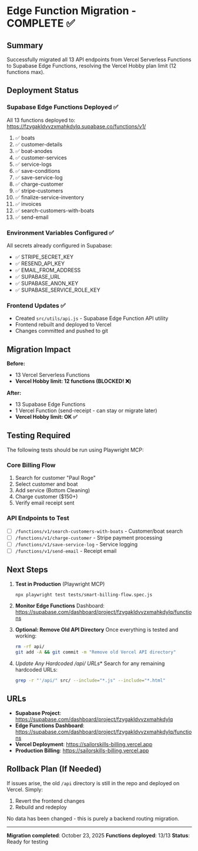# Edge Function Migration - COMPLETE ✅

## Summary

Successfully migrated all 13 API endpoints from Vercel Serverless Functions to Supabase Edge Functions, resolving the Vercel Hobby plan limit (12 functions max).

## Deployment Status

### Supabase Edge Functions Deployed ✅

All 13 functions deployed to: https://fzygakldvvzxmahkdylq.supabase.co/functions/v1/

1. ✅ boats
2. ✅ customer-details
3. ✅ boat-anodes
4. ✅ customer-services
5. ✅ service-logs
6. ✅ save-conditions
7. ✅ save-service-log
8. ✅ charge-customer
9. ✅ stripe-customers
10. ✅ finalize-service-inventory
11. ✅ invoices
12. ✅ search-customers-with-boats
13. ✅ send-email

### Environment Variables Configured ✅

All secrets already configured in Supabase:
- ✅ STRIPE_SECRET_KEY
- ✅ RESEND_API_KEY
- ✅ EMAIL_FROM_ADDRESS
- ✅ SUPABASE_URL
- ✅ SUPABASE_ANON_KEY
- ✅ SUPABASE_SERVICE_ROLE_KEY

### Frontend Updates ✅

- Created `src/utils/api.js` - Supabase Edge Function API utility
- Frontend rebuilt and deployed to Vercel
- Changes committed and pushed to git

## Migration Impact

**Before:**
- 13 Vercel Serverless Functions
- **Vercel Hobby limit: 12 functions (BLOCKED! ❌)**

**After:**
- 13 Supabase Edge Functions
- 1 Vercel Function (send-receipt - can stay or migrate later)
- **Vercel Hobby limit: OK ✅**

## Testing Required

The following tests should be run using Playwright MCP:

### Core Billing Flow
1. Search for customer "Paul Roge"
2. Select customer and boat
3. Add service (Bottom Cleaning)
4. Charge customer ($150+)
5. Verify email receipt sent

### API Endpoints to Test
- [ ] `/functions/v1/search-customers-with-boats` - Customer/boat search
- [ ] `/functions/v1/charge-customer` - Stripe payment processing
- [ ] `/functions/v1/save-service-log` - Service logging
- [ ] `/functions/v1/send-email` - Receipt email

## Next Steps

1. **Test in Production** (Playwright MCP)
   ```bash
   npx playwright test tests/smart-billing-flow.spec.js
   ```

2. **Monitor Edge Functions**
   Dashboard: https://supabase.com/dashboard/project/fzygakldvvzxmahkdylq/functions

3. **Optional: Remove Old API Directory**
   Once everything is tested and working:
   ```bash
   rm -rf api/
   git add -A && git commit -m "Remove old Vercel API directory"
   ```

4. **Update Any Hardcoded /api/* URLs**
   Search for any remaining hardcoded URLs:
   ```bash
   grep -r "'/api/" src/ --include="*.js" --include="*.html"
   ```

## URLs

- **Supabase Project**: https://supabase.com/dashboard/project/fzygakldvvzxmahkdylq
- **Edge Functions Dashboard**: https://supabase.com/dashboard/project/fzygakldvvzxmahkdylq/functions
- **Vercel Deployment**: https://sailorskills-billing.vercel.app
- **Production Billing**: https://sailorskills-billing.vercel.app

## Rollback Plan (If Needed)

If issues arise, the old `/api` directory is still in the repo and deployed on Vercel. Simply:
1. Revert the frontend changes
2. Rebuild and redeploy

No data has been changed - this is purely a backend routing migration.

---

**Migration completed**: October 23, 2025
**Functions deployed**: 13/13
**Status**: Ready for testing
